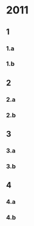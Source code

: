 
# 2011

## 1

### 1.a
### 1.b

## 2

### 2.a
### 2.b

## 3

### 3.a
### 3.b

## 4

### 4.a
### 4.b



